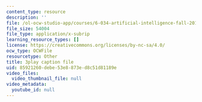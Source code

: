 ```yaml
---
content_type: resource
description: ''
file: /ol-ocw-studio-app/courses/6-034-artificial-intelligence-fall-2010/85921260debe53e8873ed8c51d81189e_dARl_gGrS4o.vtt
file_size: 54004
file_type: application/x-subrip
learning_resource_types: []
license: https://creativecommons.org/licenses/by-nc-sa/4.0/
ocw_type: OCWFile
resourcetype: Other
title: 3play caption file
uid: 85921260-debe-53e8-873e-d8c51d81189e
video_files:
  video_thumbnail_file: null
video_metadata:
  youtube_id: null
---
```

